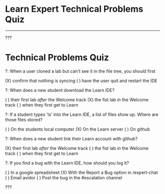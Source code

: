 # Learn Expert Technical Problems Quiz
---

???

# Technical Problems Quiz

?: When a user cloned a lab but can't see it in the file tree, you should first

(X) confirm that nothing is syncing
( ) have the user quit and restart the IDE

?: When does a new student download the Learn IDE?

( ) their first lab _after_ the Welcome track
(X) the fist lab _in_ the Welcome track
( ) when they first get to Learn

?: If a student types 'ls' into the Learn IDE, a list of files show up. Where are those files stored?

( ) On the students local computer
(X) On the Learn server
( ) On github

?: When does a new student link their Learn account with github?

(X) their first lab _after_ the Welcome track
( ) the fist lab _in_ the Welcome track
( ) when they first get to Learn

?: If you find a bug with the Learn IDE, how should you log it?

( ) In a google spreadsheet
(X) With the Report a Bug option in /expert-chat
( ) Email avidor
( ) Post the bug in the #escalation channel

???
